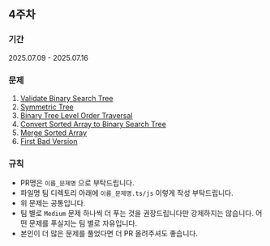 ## 4주차

### 기간

2025.07.09 - 2025.07.16

### 문제

1. [Validate Binary Search Tree](https://leetcode.com/explore/interview/card/top-interview-questions-easy/94/trees/625/)
2. [Symmetric Tree](https://leetcode.com/explore/interview/card/top-interview-questions-easy/94/trees/627/)
3. [Binary Tree Level Order Traversal](https://leetcode.com/explore/interview/card/top-interview-questions-easy/94/trees/628/)
4. [Convert Sorted Array to Binary Search Tree](https://leetcode.com/explore/interview/card/top-interview-questions-easy/94/trees/631/)
5. [Merge Sorted Array](https://leetcode.com/explore/interview/card/top-interview-questions-easy/96/sorting-and-searching/587/)
6. [First Bad Version](https://leetcode.com/explore/interview/card/top-interview-questions-easy/96/sorting-and-searching/774/)

### 규칙

- PR명은 `이름_문제명` 으로 부탁드립니다.
- 파일명 팀 디렉토리 아래에 `이름_문제명.ts/js` 이렇게 작성
  부탁드립니다.
- 위 문제는 공통입니다.
- 팀 별로 `Medium` 문제 하나씩 더 푸는 것을 권장드립니다만 강제하지는 않습니다. 어떤 문제를 푸실지는 팀 별로 자유입니다.
- 본인이 더 많은 문제를 풀었다면 더 PR 올려주셔도 좋습니다.
